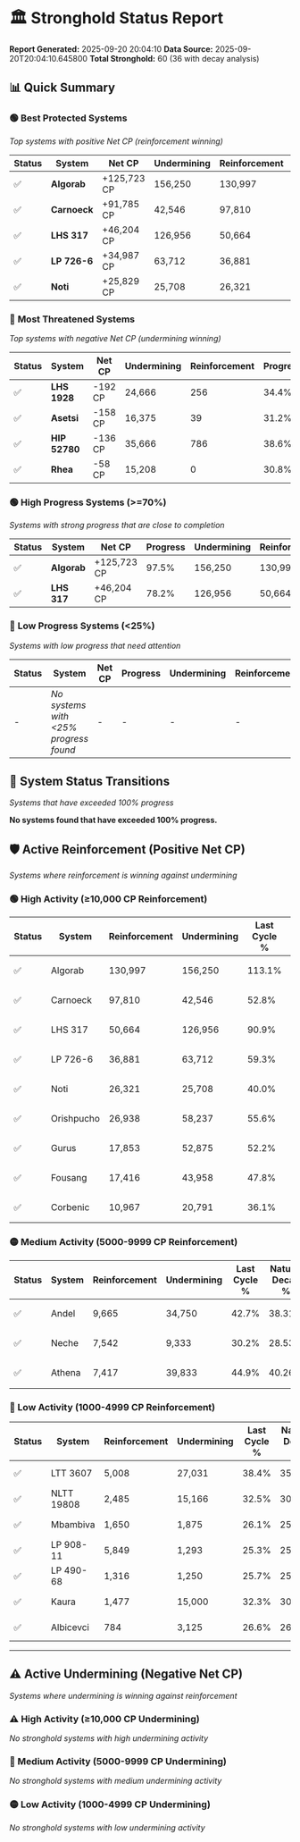 # 🏛️ Stronghold Status Report

**Report Generated:** 2025-09-20 20:04:10
**Data Source:** 2025-09-20T20:04:10.645800
**Total Stronghold:** 60 (36 with decay analysis)

## 📊 Quick Summary

### 🟢 **Best Protected Systems**
*Top systems with positive Net CP (reinforcement winning)*

| Status | System | Net CP | Undermining | Reinforcement | Progress |
|--------|--------|--------|-------------|---------------|----------|
| ✅ | **Algorab** | +125,723 CP | 156,250 | 130,997 | 97.5% |
| ✅ | **Carnoeck** | +91,785 CP | 42,546 | 97,810 | 48.5% |
| ✅ | **LHS 317** | +46,204 CP | 126,956 | 50,664 | 78.2% |
| ✅ | **LP 726-6** | +34,987 CP | 63,712 | 36,881 | 52.9% |
| ✅ | **Noti** | +25,829 CP | 25,708 | 26,321 | 37.4% |

### 🔴 **Most Threatened Systems**
*Top systems with negative Net CP (undermining winning)*

| Status | System | Net CP | Undermining | Reinforcement | Progress |
|--------|--------|--------|-------------|---------------|----------|
| ✅ | **LHS 1928** | -192 CP | 24,666 | 256 | 34.4% |
| ✅ | **Asetsi** | -158 CP | 16,375 | 39 | 31.2% |
| ✅ | **HIP 52780** | -136 CP | 35,666 | 786 | 38.6% |
| ✅ | **Rhea** | -58 CP | 15,208 | 0 | 30.8% |

### 🟢 **High Progress Systems (>=70%)**
*Systems with strong progress that are close to completion*

| Status | System | Net CP | Progress | Undermining | Reinforcement |
|--------|--------|--------|----------|-------------|---------------|
| ✅ | **Algorab** | +125,723 CP | 97.5% | 156,250 | 130,997 |
| ✅ | **LHS 317** | +46,204 CP | 78.2% | 126,956 | 50,664 |

### 🔴 **Low Progress Systems (<25%)**
*Systems with low progress that need attention*

| Status | System | Net CP | Progress | Undermining | Reinforcement |
|--------|--------|--------|----------|-------------|---------------|
| - | *No systems with <25% progress found* | - | - | - | - |
## 🔄 System Status Transitions
*Systems that have exceeded 100% progress*

**No systems found that have exceeded 100% progress.**

## 🛡️ Active Reinforcement (Positive Net CP)
*Systems where reinforcement is winning against undermining*

### 🟢 High Activity (≥10,000 CP Reinforcement)

| Status | System | Reinforcement | Undermining | Last Cycle % | Natural Decay % | Current Progress % | Current CP | Net CP | Activity |
|--------|--------|---------------|-------------|--------------|-----------------|-------------------|------------|--------|----------|
| ✅ | Algorab | 130,997 | 156,250 | 113.1% | 84.93% | 97.5% | 975,000 | +125,723 | 🟢 High Reinforcement |
| ✅ | Carnoeck | 97,810 | 42,546 | 52.8% | 39.32% | 48.5% | 485,000 | +91,785 | 🟢 High Reinforcement |
| ✅ | LHS 317 | 50,664 | 126,956 | 90.9% | 73.58% | 78.2% | 782,000 | +46,204 | 🟢 High Reinforcement |
| ✅ | LP 726-6 | 36,881 | 63,712 | 59.3% | 49.40% | 52.9% | 529,000 | +34,987 | 🟢 High Reinforcement |
| ✅ | Noti | 26,321 | 25,708 | 40.0% | 34.82% | 37.4% | 374,000 | +25,829 | 🟢 High Reinforcement |
| ✅ | Orishpucho | 26,938 | 58,237 | 55.6% | 47.28% | 49.8% | 498,000 | +25,196 | 🟢 High Reinforcement |
| ✅ | Gurus | 17,853 | 52,875 | 52.2% | 45.26% | 46.9% | 469,000 | +16,402 | 🟢 High Reinforcement |
| ✅ | Fousang | 17,416 | 43,958 | 47.8% | 41.78% | 43.4% | 434,000 | +16,159 | 🟢 High Reinforcement |
| ✅ | Corbenic | 10,967 | 20,791 | 36.1% | 32.93% | 34.0% | 340,000 | +10,665 | 🟢 High Reinforcement |

### 🟡 Medium Activity (5000-9999 CP Reinforcement)

| Status | System | Reinforcement | Undermining | Last Cycle % | Natural Decay % | Current Progress % | Current CP | Net CP | Activity |
|--------|--------|---------------|-------------|--------------|-----------------|-------------------|------------|--------|----------|
| ✅ | Andel | 9,665 | 34,750 | 42.7% | 38.31% | 39.2% | 392,000 | +8,898 | 🟡 Medium Reinforcement |
| ✅ | Neche | 7,542 | 9,333 | 30.2% | 28.53% | 29.3% | 293,000 | +7,658 | 🟡 Medium Reinforcement |
| ✅ | Athena | 7,417 | 39,833 | 44.9% | 40.26% | 40.9% | 409,000 | +6,448 | 🟡 Medium Reinforcement |

### 🔴 Low Activity (1000-4999 CP Reinforcement)

| Status | System | Reinforcement | Undermining | Last Cycle % | Natural Decay % | Current Progress % | Current CP | Net CP | Activity |
|--------|--------|---------------|-------------|--------------|-----------------|-------------------|------------|--------|----------|
| ✅ | LTT 3607 | 5,008 | 27,031 | 38.4% | 35.27% | 35.7% | 357,000 | +4,324 | 🔵 Low Reinforcement |
| ✅ | NLTT 19808 | 2,485 | 15,166 | 32.5% | 30.76% | 31.0% | 310,000 | +2,363 | 🔵 Low Reinforcement |
| ✅ | Mbambiva | 1,650 | 1,875 | 26.1% | 25.69% | 25.9% | 259,000 | +2,089 | 🔵 Low Reinforcement |
| ✅ | LP 908-11 | 5,849 | 1,293 | 25.3% | 25.00% | 25.2% | 252,000 | +2,000 | 🔵 Low Reinforcement |
| ✅ | LP 490-68 | 1,316 | 1,250 | 25.7% | 25.43% | 25.6% | 256,000 | +1,719 | 🔵 Low Reinforcement |
| ✅ | Kaura | 1,477 | 15,000 | 32.3% | 30.67% | 30.8% | 308,000 | +1,289 | 🔵 Low Reinforcement |
| ✅ | Albicevci | 784 | 3,125 | 26.6% | 26.18% | 26.3% | 263,000 | +1,200 | 🔵 Low Reinforcement |


---

## ⚠️ Active Undermining (Negative Net CP)
*Systems where undermining is winning against reinforcement*

### ⚠️ High Activity (≥10,000 CP Undermining)

*No stronghold systems with high undermining activity*

### 🔶 Medium Activity (5000-9999 CP Undermining)

*No stronghold systems with medium undermining activity*

### 🟡 Low Activity (1000-4999 CP Undermining)

*No stronghold systems with low undermining activity*

